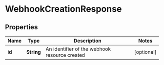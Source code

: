 
# WebhookCreationResponse

## Properties
Name | Type | Description | Notes
------------ | ------------- | ------------- | -------------
**id** | **String** | An identifier of the webhook resource created |  [optional]



